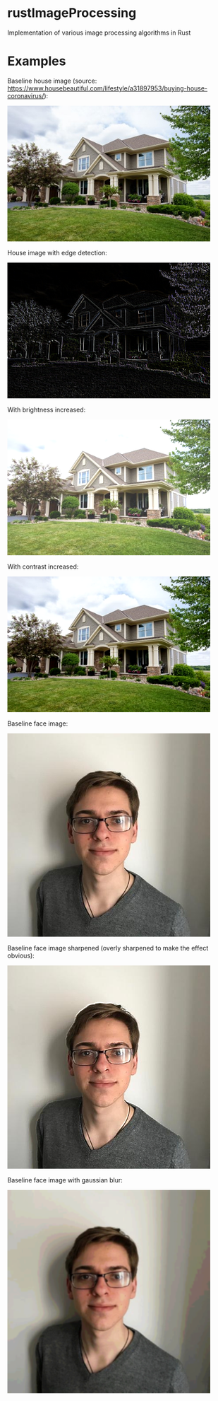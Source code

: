 # rustImageProcessing
Implementation of various image processing algorithms in Rust

# Examples
Baseline house image (source: https://www.housebeautiful.com/lifestyle/a31897953/buying-house-coronavirus/):

![Baseline House Image](./images/houseTest.jpg)

House image with edge detection:

![House Image Edge Detected](./images/edgeDetected.png)

With brightness increased:

![House Image Brightness Increased](./images/brightnessEnhanced.png)

With contrast increased:

![House Image Contrast Increased](./images/contrastEnhanced.png)

Baseline face image:

![Baseline Image](./images/benWindsorCodeIcon.jpg)

Baseline face image sharpened (overly sharpened to make the effect obvious):

![Baseline Image Gaussian](./images/sharpened.png)

Baseline face image with gaussian blur:

![Baseline Image Gaussian](./images/gaussian.png)



